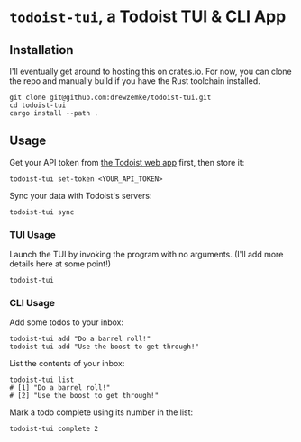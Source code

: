 # `todoist-tui`, a Todoist TUI & CLI App 

## Installation

I'll eventually get around to hosting this on crates.io. For now, you can clone the repo 
and manually build if you have the Rust toolchain installed.

```shell
git clone git@github.com:drewzemke/todoist-tui.git
cd todoist-tui
cargo install --path .
```


## Usage 

Get your API token from [the Todoist web app](https://app.todoist.com/app/settings/integrations/developer) first, then store it:
```shell
todoist-tui set-token <YOUR_API_TOKEN>
```

Sync your data with Todoist's servers:
```shell
todoist-tui sync
```


### TUI Usage

Launch the TUI by invoking the program with no arguments. 
(I'll add more details here at some point!)
```shell
todoist-tui 
```


### CLI Usage

Add some todos to your inbox:
```shell
todoist-tui add "Do a barrel roll!"
todoist-tui add "Use the boost to get through!"
```

List the contents of your inbox:
```shell
todoist-tui list
# [1] "Do a barrel roll!"
# [2] "Use the boost to get through!"
```

Mark a todo complete using its number in the list:
```shell
todoist-tui complete 2
```
